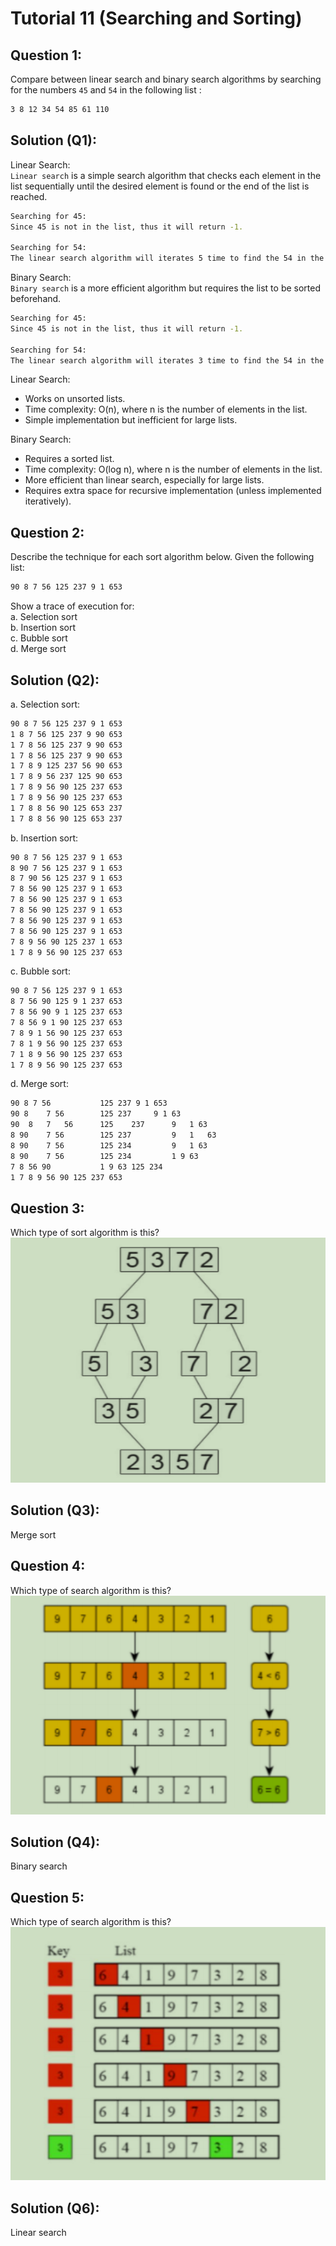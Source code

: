 # Tutorial 11 (Searching and Sorting)

## Question 1:
Compare between linear search and binary search algorithms by searching for the numbers `45` and 
`54` in the following list :     
```bash
3 8 12 34 54 85 61 110
```

## Solution (Q1):
Linear Search:      
`Linear search` is a simple search algorithm that checks each element in the list sequentially until the desired element is found or the end of the list is reached.     
```bash
Searching for 45:     
Since 45 is not in the list, thus it will return -1.      

Searching for 54:
The linear search algorithm will iterates 5 time to find the 54 in the list.    
``` 

Binary Search:     
`Binary search` is a more efficient algorithm but requires the list to be sorted beforehand.     
```bash
Searching for 45:     
Since 45 is not in the list, thus it will return -1.    

Searching for 54:
The linear search algorithm will iterates 3 time to find the 54 in the list.     
```

Linear Search:     
     
* Works on unsorted lists.
* Time complexity: O(n), where n is the number of elements in the list.
* Simple implementation but inefficient for large lists.

Binary Search:       

* Requires a sorted list.
* Time complexity: O(log n), where n is the number of elements in the list.
* More efficient than linear search, especially for large lists.
* Requires extra space for recursive implementation (unless implemented iteratively).     

## Question 2:
Describe the technique for each sort algorithm below. Given the following list:     
```bash
90 8 7 56 125 237 9 1 653
```     
Show a trace of execution for:    
a. Selection sort    
b. Insertion sort    
c. Bubble sort   
d. Merge sort   

## Solution (Q2):
a. Selection sort:    
```bash
90 8 7 56 125 237 9 1 653
1 8 7 56 125 237 9 90 653
1 7 8 56 125 237 9 90 653
1 7 8 56 125 237 9 90 653
1 7 8 9 125 237 56 90 653
1 7 8 9 56 237 125 90 653
1 7 8 9 56 90 125 237 653
1 7 8 9 56 90 125 237 653
1 7 8 8 56 90 125 653 237
1 7 8 8 56 90 125 653 237
```    

b. Insertion sort:  
```bash
90 8 7 56 125 237 9 1 653
8 90 7 56 125 237 9 1 653
8 7 90 56 125 237 9 1 653
7 8 56 90 125 237 9 1 653
7 8 56 90 125 237 9 1 653
7 8 56 90 125 237 9 1 653
7 8 56 90 125 237 9 1 653
7 8 56 90 125 237 9 1 653
7 8 9 56 90 125 237 1 653
1 7 8 9 56 90 125 237 653
```    

c. Bubble sort:
```bash
90 8 7 56 125 237 9 1 653
8 7 56 90 125 9 1 237 653
7 8 56 90 9 1 125 237 653
7 8 56 9 1 90 125 237 653
7 8 9 1 56 90 125 237 653
7 8 1 9 56 90 125 237 653
7 1 8 9 56 90 125 237 653
1 7 8 9 56 90 125 237 653
```   

d. Merge sort:
```bash
90 8 7 56           125 237 9 1 653
90 8    7 56        125 237     9 1 63
90  8   7   56      125    237      9   1 63
8 90    7 56        125 237         9   1   63
8 90    7 56        125 234         9   1 63
8 90    7 56        125 234         1 9 63
7 8 56 90           1 9 63 125 234
1 7 8 9 56 90 125 237 653
```  

## Question 3:
Which type of sort algorithm is this?     
!["Image](https://github.com/Xiang115/WIA1002/blob/main/Tutorial/Tutorial11/Src/Screenshot%202024-05-23%20221256.png)    

## Solution (Q3):
Merge sort    

## Question 4:
Which type of search algorithm is this?     
!["Image](https://github.com/Xiang115/WIA1002/blob/main/Tutorial/Tutorial11/Src/Screenshot%202024-05-23%20221304.png) 

## Solution (Q4):
Binary search

## Question 5:
Which type of search algorithm is this?     
!["Image](https://github.com/Xiang115/WIA1002/blob/main/Tutorial/Tutorial11/Src/Screenshot%202024-05-23%20221312.png) 

## Solution (Q6):
Linear search